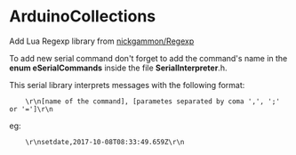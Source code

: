 # ArduinoCollections

Add Lua Regexp library from [nickgammon/Regexp](https://github.com/nickgammon/Regexp)

To add new serial command don't forget to add the command's name in the **enum eSerialCommands** inside the file **SerialInterpreter**.h.

This serial library interprets messages with the following format:
```
    \r\n[name of the command], [parametes separated by coma ',', ';' or '=']\r\n 
```

eg:
```
    \r\nsetdate,2017-10-08T08:33:49.659Z\r\n
```

